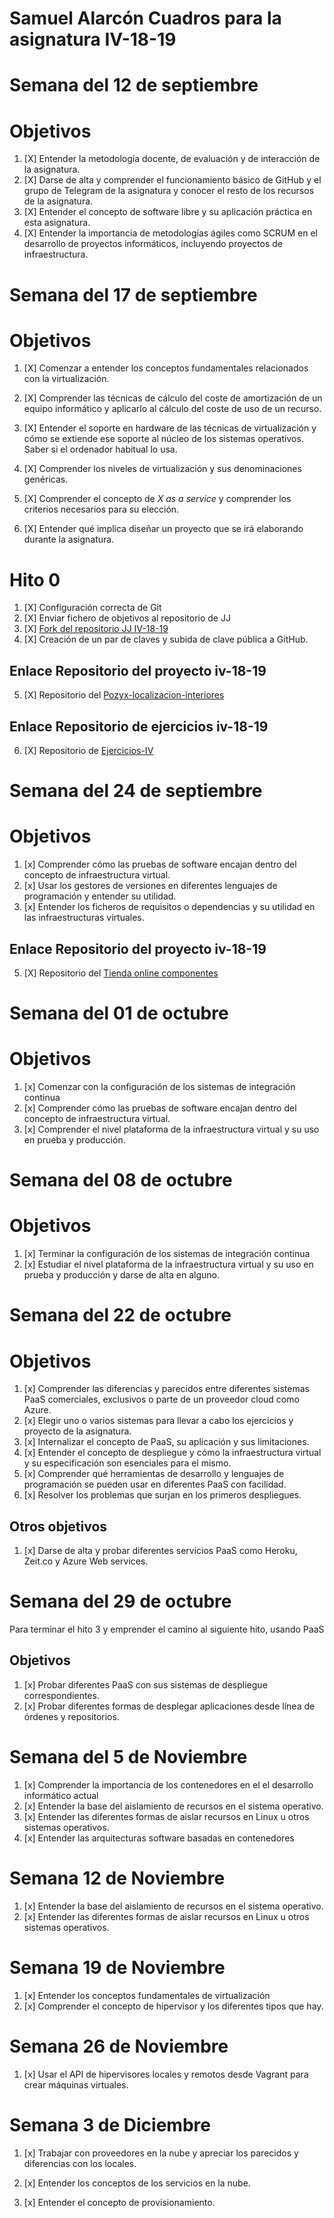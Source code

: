 # Samuel Alarcón Cuadros para la asignatura IV-18-19

# Semana del 12 de septiembre

# Objetivos 

1. [X] Entender la metodología docente, de evaluación y de interacción de la asignatura.
2. [X] Darse de alta y comprender el funcionamiento básico de GitHub y el
   grupo de Telegram de la asignatura y conocer el resto de los recursos de la asignatura.
3. [X] Entender el concepto de software libre y su aplicación práctica en esta asignatura.
4. [X] Entender la importancia de metodologías ágiles como SCRUM en el desarrollo de proyectos informáticos, incluyendo proyectos de
 infraestructura.

# Semana del 17 de septiembre

# Objetivos 


1. [X] Comenzar a entender los conceptos fundamentales relacionados con la virtualización.
2. [X] Comprender las técnicas de cálculo del coste de amortización de un equipo informático y aplicarlo al cálculo del coste de uso de un recurso.

3. [X] Entender el soporte en hardware de las técnicas de virtualización y cómo se extiende ese soporte al núcleo de los sistemas operativos. Saber si el ordenador habitual lo usa.
4. [X] Comprender los niveles de virtualización y sus denominaciones genéricas.
5. [X] Comprender el concepto de *X as a service* y comprender los
   criterios necesarios para su elección.
6. [X] Entender qué implica diseñar un proyecto que se irá elaborando durante la asignatura.

# Hito 0
1. [X] Configuración correcta de Git
2. [X] Enviar fichero de objetivos al repositorio de JJ 
3. [X] [Fork del repositorio JJ IV-18-19](https://github.com/kaizensamuel/IV-18-19)
4. [X] Creación de un par de claves y subida de clave pública a GitHub.

## Enlace Repositorio del proyecto iv-18-19
5. [X] Repositorio del [Pozyx-localizacion-interiores](https://github.com/kaizensamuel/Pozyx-localizacion-interiores)
 

## Enlace Repositorio de ejercicios  iv-18-19
6. [X] Repositorio de  [Ejercicios-IV](https://github.com/kaizensamuel/Ejercicios-IV)


# Semana del 24 de septiembre

# Objetivos
1. [x] Comprender cómo las pruebas de software encajan dentro del concepto de infraestructura virtual.
2. [x] Usar los gestores de versiones en diferentes lenguajes de programación y entender su utilidad.
3. [x] Entender los ficheros de requisitos o dependencias y su utilidad en las infraestructuras virtuales.



## Enlace Repositorio del proyecto iv-18-19
5. [X] Repositorio del [Tienda online componentes](https://github.com/kaizensamuel/proyecto-IV-18-19)




# Semana del 01 de octubre

# Objetivos

1. [x] Comenzar con la configuración de los sistemas de integración continua
2. [x] Comprender cómo las pruebas de software encajan dentro del concepto de infraestructura virtual.
3. [x] Comprender el nivel plataforma de la infraestructura virtual y su uso en prueba y producción.


# Semana del 08 de octubre

# Objetivos

1. [x] Terminar la configuración de los sistemas de integración continua
2. [x] Estudiar el nivel plataforma de la infraestructura virtual y su uso en prueba y producción y darse de alta en alguno.


# Semana del 22 de octubre
# Objetivos

1. [x] Comprender las diferencias y parecidos entre diferentes sistemas PaaS comerciales, exclusivos o parte de un proveedor cloud como Azure.
2. [x]  Elegir uno o varios sistemas para llevar a cabo los ejercicios y proyecto de la asignatura.
3. [x]  Internalizar el concepto de PaaS, su aplicación y sus limitaciones.
3. [x]  Entender el concepto de despliegue y cómo la infraestructura
   virtual y su especificación son esenciales para el mismo.
4. [x]  Comprender qué herramientas de desarrollo y lenguajes de programación 
  se pueden usar en diferentes PaaS con facilidad.
3. [x]  Resolver los problemas que surjan en los primeros despliegues.


## Otros objetivos

1. [x] Darse de alta y probar diferentes servicios PaaS como Heroku, Zeit.co y Azure Web services.

# Semana del 29 de octubre

Para terminar el hito 3 y emprender el camino al siguiente hito,
usando PaaS

## Objetivos 

1. [x] Probar diferentes PaaS con sus sistemas de despliegue correspondientes.
2. [x] Probar diferentes formas de desplegar aplicaciones desde línea de órdenes y repositorios.


# Semana del 5 de Noviembre

1. [x] Comprender la importancia de los contenedores en el el desarrollo
   informático actual
2. [x] Entender la base del aislamiento de recursos en el sistema operativo.
3. [x] Entender las diferentes formas de aislar recursos en Linux u otros sistemas operativos.
4. [x] Entender las arquitecturas software basadas en contenedores


# Semana 12 de Noviembre

1. [x] Entender la base del aislamiento de recursos en el sistema operativo.
2. [x] Entender las diferentes formas de aislar recursos en Linux u otros sistemas operativos.

# Semana 19 de Noviembre

1. [x] Entender los conceptos fundamentales de virtualización
2. [x] Comprender el concepto de hipervisor y los diferentes tipos que hay.

# Semana 26 de Noviembre
1. [x] Usar el API de hipervisores locales y remotos desde Vagrant para crear máquinas virtuales.


# Semana 3 de Diciembre
1. [x] Trabajar con proveedores en la nube y apreciar los parecidos y diferencias con los locales.

2. [x] Entender los conceptos de los servicios en la nube.

3. [x] Entender el concepto de provisionamiento.